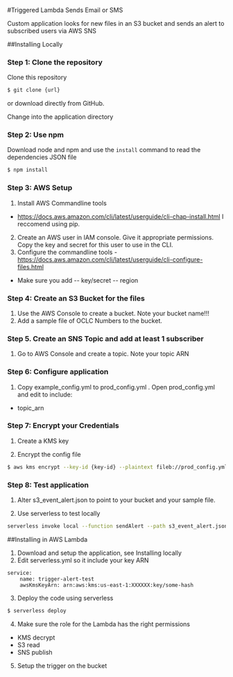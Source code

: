 #Triggered Lambda Sends Email or SMS

Custom application looks for new files in an S3 bucket and sends an alert to subscribed users via AWS SNS

##Installing Locally

### Step 1: Clone the repository
Clone this repository

```bash
$ git clone {url}
```
or download directly from GitHub.

Change into the application directory

### Step 2: Use npm
Download node and npm and use the `install` command to read the dependencies JSON file 

```bash
$ npm install
```

### Step 3: AWS Setup

1. Install AWS Commandline tools
- https://docs.aws.amazon.com/cli/latest/userguide/cli-chap-install.html
I reccomend using pip.
2. Create an AWS user in IAM console. Give it appropriate permissions. Copy the key and secret for this user to use in the CLI. 
3. Configure the commandline tools - https://docs.aws.amazon.com/cli/latest/userguide/cli-configure-files.html

- Make sure you add 
-- key/secret
-- region

### Step 4: Create an S3 Bucket for the files
1. Use the AWS Console to create a bucket. Note your bucket name!!!
2. Add a sample file of OCLC Numbers to the bucket.

### Step 5. Create an SNS Topic and add at least 1 subscriber
1. Go to AWS Console and create a topic. Note your topic ARN

### Step 6: Configure application
1. Copy example_config.yml to prod_config.yml . Open prod_config.yml and edit to include:
- topic_arn

### Step 7: Encrypt your Credentials

1. Create a KMS key

2. Encrypt the config file

```bash
$ aws kms encrypt --key-id {key-id} --plaintext fileb://prod_config.yml --output text --query CiphertextBlob --output text | base64 -D > prod_config_encrypted.txt
```

### Step 8: Test application
1. Alter s3_event_alert.json to point to your bucket and your sample file.

2. Use serverless to test locally

```bash
serverless invoke local --function sendAlert --path s3_event_alert.json
```

##Installing in AWS Lambda

1. Download and setup the application, see Installing locally
2. Edit serverless.yml so it include your key ARN

```
service: 
    name: trigger-alert-test
    awsKmsKeyArn: arn:aws:kms:us-east-1:XXXXXX:key/some-hash
```

3. Deploy the code using serverless

```bash
$ serverless deploy
```

4. Make sure the role for the Lambda has the right permissions
- KMS decrypt
- S3 read
- SNS publish
5. Setup the trigger on the bucket